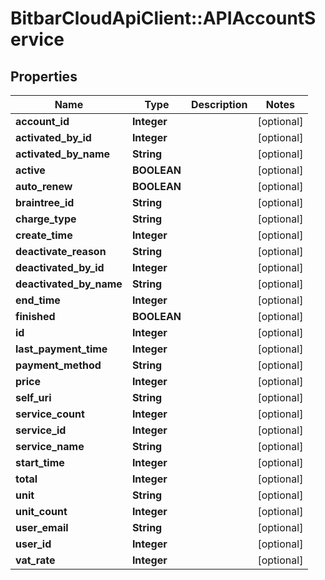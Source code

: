 # BitbarCloudApiClient::APIAccountService

## Properties
Name | Type | Description | Notes
------------ | ------------- | ------------- | -------------
**account_id** | **Integer** |  | [optional] 
**activated_by_id** | **Integer** |  | [optional] 
**activated_by_name** | **String** |  | [optional] 
**active** | **BOOLEAN** |  | [optional] 
**auto_renew** | **BOOLEAN** |  | [optional] 
**braintree_id** | **String** |  | [optional] 
**charge_type** | **String** |  | [optional] 
**create_time** | **Integer** |  | [optional] 
**deactivate_reason** | **String** |  | [optional] 
**deactivated_by_id** | **Integer** |  | [optional] 
**deactivated_by_name** | **String** |  | [optional] 
**end_time** | **Integer** |  | [optional] 
**finished** | **BOOLEAN** |  | [optional] 
**id** | **Integer** |  | [optional] 
**last_payment_time** | **Integer** |  | [optional] 
**payment_method** | **String** |  | [optional] 
**price** | **Integer** |  | [optional] 
**self_uri** | **String** |  | [optional] 
**service_count** | **Integer** |  | [optional] 
**service_id** | **Integer** |  | [optional] 
**service_name** | **String** |  | [optional] 
**start_time** | **Integer** |  | [optional] 
**total** | **Integer** |  | [optional] 
**unit** | **String** |  | [optional] 
**unit_count** | **Integer** |  | [optional] 
**user_email** | **String** |  | [optional] 
**user_id** | **Integer** |  | [optional] 
**vat_rate** | **Integer** |  | [optional] 


